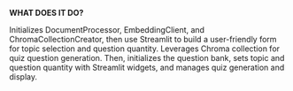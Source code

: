 **WHAT DOES IT DO?**
 
Initializes DocumentProcessor, EmbeddingClient, and ChromaCollectionCreator, then use Streamlit to build a user-friendly form for topic selection and question quantity. Leverages Chroma collection for quiz question generation. Then, initializes the question bank, sets topic and question quantity with Streamlit widgets, and manages quiz generation and display.
